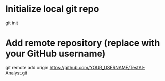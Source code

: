 # Initialize local git repo
git init

# Add remote repository (replace with your GitHub username)
git remote add origin https://github.com/YOUR_USERNAME/TestAI-Analyst.git

